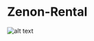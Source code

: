 # Zenon-Rental

![alt text](https://raw.githubusercontent.com/16110279/zenon-rental/branch/path/to/screenshot/main.png)

